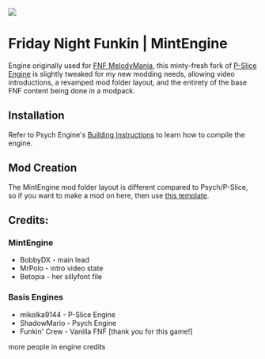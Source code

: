 ![](https://raw.githubusercontent.com/bobbydeluxe/pslice.mint/main/art/banner.png)

# Friday Night Funkin | MintEngine

Engine originally used for [FNF MelodyMania](https://gamebanana.com/wips/90861), this minty-fresh fork of [P-Slice Engine](https://github.com/Psych-Slice/P-Slice) is slightly tweaked for my new modding needs, allowing video introductions, a revamped mod folder layout, and the entirety of the base FNF content being done in a modpack.

## Installation

Refer to Psych Engine's [Building Instructions](https://github.com/ShadowMario/FNF-PsychEngine/blob/main/docs/BUILDING.md) to learn how to compile the engine.

## Mod Creation

The MintEngine mod folder layout is different compared to Psych/P-Slice, so if you want to make a mod on here, then use [this template](https://github.com/bobbydeluxe/funkin-mint-basemod).

## Credits:

### MintEngine

* BobbyDX - main lead
* MrPolo - intro video state
* Betopia - her sillyfont file

### Basis Engines

* mikolka9144 - P-Slice Engine
* ShadowMario - Psych Engine
* Funkin' Crew - Vanilla FNF [thank you for this game!]

more people in engine credits